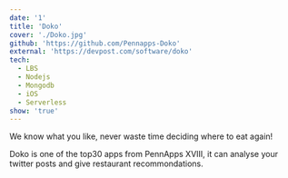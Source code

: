 ```yaml
---
date: '1'
title: 'Doko'
cover: './Doko.jpg'
github: 'https://github.com/Pennapps-Doko'
external: 'https://devpost.com/software/doko'
tech:
  - LBS
  - Nodejs
  - Mongodb
  - iOS
  - Serverless
show: 'true'
---
```


We know what you like, never waste time deciding where to eat again!

Doko is one of the top30 apps from PennApps XVIII, it can analyse your twitter posts and give restaurant recommondations.
